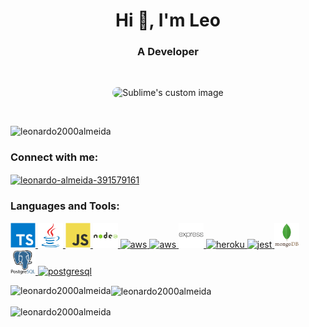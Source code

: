 <h1 align="center">Hi 👋, I'm Leo</h1>
<h3 align="center">A Developer</h3>
<br />
<p align="center">
    <img src="https://thumbs.gfycat.com/OldfashionedImpassionedBinturong-size_restricted.gif" alt="Sublime's custom image" style="border-radius:250px" />
</p>
<br />
<p align="left">
    <img src="https://komarev.com/ghpvc/?username=leonardo2000almeida&label=Profile%20views&color=0e75b6&style=flat" alt="leonardo2000almeida" />
</p>
<h3 align="left">Connect with me:</h3>
<p align="left">
    <a href="https://linkedin.com/in/leonardo-almeida-391579161" target="blank">
        <img align="center" src="https://raw.githubusercontent.com/rahuldkjain/github-profile-readme-generator/master/src/images/icons/Social/linked-in-alt.svg" alt="leonardo-almeida-391579161" height="30" width="40" />
    </a>
</p>
<h3 align="left">Languages and Tools:</h3>
<p align="left">
    <a href="https://www.typescriptlang.org/" target="_blank">
        <img src="https://raw.githubusercontent.com/devicons/devicon/master/icons/typescript/typescript-original.svg" alt="typescript" width="40" height="40" />
    </a>
    <a href="https://www.java.com" target="_blank">
        <img src="https://raw.githubusercontent.com/devicons/devicon/master/icons/java/java-original.svg" alt="java" width="40" height="40" />
    </a>
    <a href="https://developer.mozilla.org/en-US/docs/Web/JavaScript" target="_blank">
        <img src="https://raw.githubusercontent.com/devicons/devicon/master/icons/javascript/javascript-original.svg" alt="javascript" width="40" height="40" />
    </a>
    <a href="https://nodejs.org" target="_blank">
        <img src="https://raw.githubusercontent.com/devicons/devicon/master/icons/nodejs/nodejs-original-wordmark.svg" alt="nodejs" width="40" height="40" />
    </a>
    <a href="https://aws.amazon.com" target="_blank">
        <img src="https://upload.wikimedia.org/wikipedia/commons/9/93/Amazon_Web_Services_Logo.svg" alt="aws" width="40" height="40" />
    </a>
    <a href="https://nestjs.com/" target="_blank">
        <img src="https://www.vectorlogo.zone/logos/nestjs/nestjs-icon.svg" alt="aws" width="40" height="40" />
    </a>
    <a href="https://expressjs.com" target="_blank">
        <img src="https://raw.githubusercontent.com/devicons/devicon/master/icons/express/express-original-wordmark.svg" alt="express" width="40" height="40" />
    </a>
    <a href="https://heroku.com" target="_blank">
        <img src="https://www.vectorlogo.zone/logos/heroku/heroku-icon.svg" alt="heroku" width="40" height="40" />
    </a>
    <a href="https://jestjs.io" target="_blank">
        <img src="https://www.vectorlogo.zone/logos/jestjsio/jestjsio-icon.svg" alt="jest" width="40" height="40" />
    </a>
    <a href="https://www.mongodb.com/" target="_blank">
        <img src="https://raw.githubusercontent.com/devicons/devicon/master/icons/mongodb/mongodb-original-wordmark.svg" alt="mongodb" width="40" height="40" />
    </a>
    <a href="https://www.postgresql.org" target="_blank">
        <img src="https://raw.githubusercontent.com/devicons/devicon/master/icons/postgresql/postgresql-original-wordmark.svg" alt="postgresql" width="40" height="40" />
    </a>
    <a href="https://www.docker.com/" target="_blank">
        <img src="https://cdn.worldvectorlogo.com/logos/docker.svg" alt="postgresql" width="40" height="40" />
    </a>
</p>
<p><img align="left" src="https://github-readme-stats.vercel.app/api/top-langs?username=leonardo2000almeida&show_icons=true&locale=en&layout=compact" alt="leonardo2000almeida"/></p>
<p><img align="center" src="https://github-readme-stats.vercel.app/api?username=leonardo2000almeida&show_icons=true&locale=en" alt="leonardo2000almeida" />
</p>
<p><img align="center" src="https://github-readme-streak-stats.herokuapp.com/?user=leonardo2000almeida&" alt="leonardo2000almeida" /></p>
